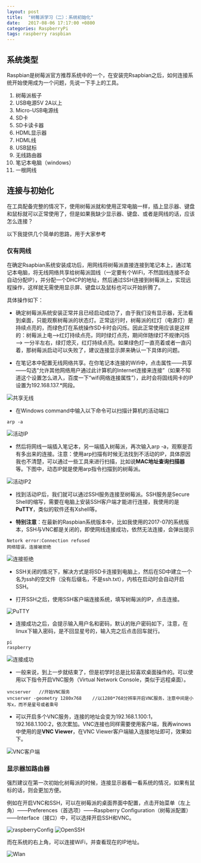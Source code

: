 ```yaml
---
layout: post
title:  "树莓派学习（二）：系统初始化"
date:   2017-08-06 17:17:00 +0800
categories: RaspberryPi
tags: raspberry raspbian
---
```


## 系统类型
Raspbian是树莓派官方推荐系统中的一个，在安装完Rsapbian之后，如何连接系统开始使用成为一个问题，先说一下手上的工具。

1. 树莓派板子
2. USB电源5V 2A以上
3. Micro-USB电源线
4. SD卡
5. SD卡读卡器
6. HDML显示器
7. HDML线
8. USB鼠标
9. 无线路由器
10. 笔记本电脑（windows）
11. 一根网线

## 连接与初始化
在工具配备完整的情况下，使用树莓派就和使用正常电脑一样，插上显示器、键盘和鼠标就可以正常使用了，但是如果我缺少显示器、键盘、或者是网线的话，应该怎么连接？

以下我提供几个简单的思路，用于大家参考

### 仅有网线
在确定Rsapbian系统安装成功后，用网线将树莓派直接连接到笔记本上，通过笔记本电脑，将无线网络共享给树莓派固线（一定要有个WiFi，不然固线连接不会自动分配IP），并分配一个DHCP的地址，然后通过SSH连接到树莓派上，实现远程操作，这样就无需使用显示屏、键盘以及鼠标也可以开始折腾了。

具体操作如下：

* 确定树莓派系统安装正常并且已经启动成功了，由于我们没有显示器，无法看到桌面，只能观察树莓派的状态灯。正常运行时，树莓派的红灯（电源灯）是持续点亮的，而绿色灯在系统操作SD卡时会闪烁。因此正常使用应该是这样的：树莓派上电——>红灯持续点亮，同时绿灯点亮，期间伴随绿灯不规律闪烁——>
一分半左右，绿灯熄灭，红灯持续点亮。如果绿色灯一直亮着或者一直闪着，那树莓派启动可以失败了，建议连接显示屏来确认一下具体的问题。

* 在笔记本中配置无线网络共享。在你笔记本连接的Wifi中，点击属性——共享——勾选“允许其他网络用户通过此计算机的Internet连接来连接”（如果不知道这个设置怎么进入，百度一下“wifi网络连接属性”），此时会将固线网卡的IP设置为192.168.137.*网段。

![共享无线][共享无线]

* 在Windows command中输入以下命令可以扫描计算机的活动端口
```
arp -a
```

![活动IP][活动IP]

* 然后将网线一端插入笔记本，另一端插入树莓派，再次输入arp -a，观察是否有多出来的连接。注意：使用arp扫描有时候无法找到不活动的IP，具体原因我也不清楚，可以通过一些工具来进行扫描，比如说**MAC地址查询扫描器**等。下图中，动态IP就是使用arp指令扫描到的树莓派。

![活动IP2][活动IP2]



* 找到活动IP后，我们就可以通过SSH服务连接至树莓派。SSH服务是Secure Shell的缩写，需要在电脑上安装SSH客户端才能进行连接，我使用的是**PuTTY**，类似的软件还有Xshell等。


* **特别注意**：在最新的Raspbian系统版本中，比如我使用的2017-07的系统版本，SSH与VNC都是关闭的，即使网线连接成功，依然无法连接，会弹出提示
```
Netork error:Connection refused
网络错误，连接被拒绝
```
![连接拒绝][连接拒绝]

* SSH关闭的情况下，解决方式是将SD卡连接到电脑上，然后在SD中建立一个名为ssh的空文件（没有后缀名，不是ssh.txt），内核在启动时会自动开启SSH。

* 打开SSH之后，使用SSH客户端连接系统，填写树莓派的IP，点击连接。

![PuTTY][PuTTY]

* 连接成功之后，会提示输入用户名和密码，默认的账户密码如下，注意，在linux下输入密码，是不回显星号的，输入完之后点击回车就行。
```
pi
raspberry
```

![连接成功][连接成功]

* 一般来说，到上一步就结束了，但是初学时总是比较喜欢桌面操作的。可以使用以下指令开启VNC服务（Virtual Network Console，类似于远程桌面）。
```
vncserver   //开始VNC服务
vncserver -geometry 1280x768    //以1280*768分辨率开启VNC服务，注意中间是小写x，而不是星号或者乘号
```

* 可以开启多个VNC服务，连接的地址会变为192.168.1.100:1，192.168.1.100:2，依次累加。VNC连接也同样需要使用客户端，我再winows中使用的是**VNC Viewer**，在VNC Viewer客户端输入连接地址即可，效果如下。

![VNC客户端][VNC客户端]

### 显示器加路由器
强烈建议在第一次初始化树莓派的时候，连接显示器看一看系统的情况，如果有鼠标的话，则会更加方便。

例如在开启VNC和SSH，可以在树莓派的桌面界面中配置，点击开始菜单（左上角）——Preferences（首选项）——Raspberry Configuration（树莓派配置）——Interface（接口）中，可以选择开启SSH和VNC。

![raspberryConfig][raspberryConfig]
![OpenSSH][OpenSSH]

而在系统的右上角，可以连接WiFi，并查看现在的IP地址。

![Wlan][Wlan]


[共享无线]: /assets/pic/2017-08-06/shareWifi.jpg
[活动IP]: /assets/pic/2017-08-06/scanPort.jpg
[活动IP2]: /assets/pic/2017-08-06/scanPort2.jpg
[连接拒绝]: /assets/pic/2017-08-06/sshError.jpg
[PuTTY]: /assets/pic/2017-08-06/PuTTY.jpg
[连接成功]: /assets/pic/2017-08-06/connection.jpg
[VNC客户端]: /assets/pic/2017-08-06/vncClient.jpg
[raspberryConfig]: /assets/pic/2017-08-06/raspberryConfiguration.jpg
[OpenSSH]: /assets/pic/2017-08-06/openSSH.jpg
[Wlan]: /assets/pic/2017-08-06/Wlan.jpg